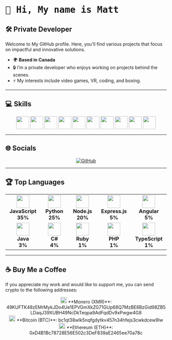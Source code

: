 # <span class="typing">👋 Hi, My name is Matt</span>

## 🛠️ Private Developer

Welcome to My GitHub profile. Here, you'll find various projects that focus on impactful and innovative solutions.

- 🌍 **Based in Canada**
- 🔒 I’m a private developer who enjoys working on projects behind the scenes.
- ⚡ My interests include video games, VR, coding, and boxing.

---

## 💻 Skills
<p align="center">
  <img src="https://cdn.jsdelivr.net/gh/devicons/devicon/icons/javascript/javascript-original.svg" width="40" height="40"/>
  <img src="https://cdn.jsdelivr.net/gh/devicons/devicon/icons/python/python-original.svg" width="40" height="40"/>
  <img src="https://cdn.jsdelivr.net/gh/devicons/devicon/icons/nodejs/nodejs-original.svg" width="40" height="40"/>
  <img src="https://cdn.jsdelivr.net/gh/devicons/devicon/icons/express/express-original.svg" width="40" height="40"/>
  <img src="https://cdn.jsdelivr.net/gh/devicons/devicon/icons/angularjs/angularjs-original.svg" width="40" height="40"/>
  <img src="https://cdn.jsdelivr.net/gh/devicons/devicon/icons/java/java-original.svg" width="40" height="40"/>
  <img src="https://cdn.jsdelivr.net/gh/devicons/devicon/icons/csharp/csharp-original.svg" width="40" height="40"/>
  <img src="https://cdn.jsdelivr.net/gh/devicons/devicon/icons/ruby/ruby-original.svg" width="40" height="40"/>
  <img src="https://cdn.jsdelivr.net/gh/devicons/devicon/icons/php/php-original.svg" width="40" height="40"/>
  <img src="https://cdn.jsdelivr.net/gh/devicons/devicon/icons/typescript/typescript-original.svg" width="40" height="40"/>
</p>

---

## 🌐 Socials
<p align="center">
  <a href="https://github.com/Kaos2121">
    <img src="https://img.shields.io/badge/GitHub-100000?style=for-the-badge&logo=github&logoColor=white" alt="GitHub"/>
  </a>
</p>

---

## 🏆 Top Languages
<div align="center">
  <table>
    <tr>
      <td align="center" width="140">
        <img src="https://cdn.jsdelivr.net/gh/devicons/devicon/icons/javascript/javascript-original.svg" width="40" height="40"/><br>
        <b>JavaScript</b><br><b>35%</b>
      </td>
      <td align="center" width="140">
        <img src="https://cdn.jsdelivr.net/gh/devicons/devicon/icons/python/python-original.svg" width="40" height="40"/><br>
        <b>Python</b><br><b>25%</b>
      </td>
      <td align="center" width="140">
        <img src="https://cdn.jsdelivr.net/gh/devicons/devicon/icons/nodejs/nodejs-original.svg" width="40" height="40"/><br>
        <b>Node.js</b><br><b>20%</b>
      </td>
      <td align="center" width="140">
        <img src="https://cdn.jsdelivr.net/gh/devicons/devicon/icons/express/express-original.svg" width="40" height="40"/><br>
        <b>Express.js</b><br><b>5%</b>
      </td>
      <td align="center" width="140">
        <img src="https://cdn.jsdelivr.net/gh/devicons/devicon/icons/angularjs/angularjs-original.svg" width="40" height="40"/><br>
        <b>Angular</b><br><b>5%</b>
      </td>
    </tr>
    <tr>
      <td align="center" width="140">
        <img src="https://cdn.jsdelivr.net/gh/devicons/devicon/icons/java/java-original.svg" width="40" height="40"/><br>
        <b>Java</b><br><b>3%</b>
      </td>
      <td align="center" width="140">
        <img src="https://cdn.jsdelivr.net/gh/devicons/devicon/icons/csharp/csharp-original.svg" width="40" height="40"/><br>
        <b>C#</b><br><b>4%</b>
      </td>
      <td align="center" width="140">
        <img src="https://cdn.jsdelivr.net/gh/devicons/devicon/icons/ruby/ruby-original.svg" width="40" height="40"/><br>
        <b>Ruby</b><br><b>1%</b>
      </td>
      <td align="center" width="140">
        <img src="https://cdn.jsdelivr.net/gh/devicons/devicon/icons/php/php-original.svg" width="40" height="40"/><br>
        <b>PHP</b><br><b>1%</b>
      </td>
      <td align="center" width="140">
        <img src="https://cdn.jsdelivr.net/gh/devicons/devicon/icons/typescript/typescript-original.svg" width="40" height="40"/><br>
        <b>TypeScript</b><br><b>1%</b>
      </td>
    </tr>
  </table>
</div>

---

## ☕ Buy Me a Coffee
If you appreciate my work and would like to support me, you can send crypto to the following addresses:

<p align="center">
  <img src="https://cryptologos.cc/logos/monero-xmr-logo.png" width="20" height="20"/> **Monero (XMR)**: 49KUFTK48zEMrMykJDo4Ue1EPVGmXkZG71GUp68Q7MzBE8BzGid98ZB5LDaqJ39XUBH49NcDkTeqpa9AdFqdDv9xPwgw4G8<br>
  <img src="https://cryptologos.cc/logos/bitcoin-btc-logo.png" width="20" height="20"/> **Bitcoin (BTC)**: bc1qt38wlk5nqfgdytkv457n34hfejs3cwkdcew9lw<br>
  <img src="https://cryptologos.cc/logos/ethereum-eth-logo.png" width="20" height="20"/> **Ethereum (ETH)**: 0xD4B1Bc78728E56E502c3DeF839aE2465ee70a78c
</p>

<style>
.typing {
  font-family: monospace;
  overflow: hidden; 
  white-space: nowrap; 
  border-right: .15em solid orange; 
  animation: typing 3.5s steps(30, end), blink-caret 0.75s step-end infinite;
}

@keyframes typing {
  from { width: 0 }
  to { width: 100% }
}

@keyframes blink-caret {
  from, to { border-color: transparent }
  50% { border-color: orange }
}
</style>
